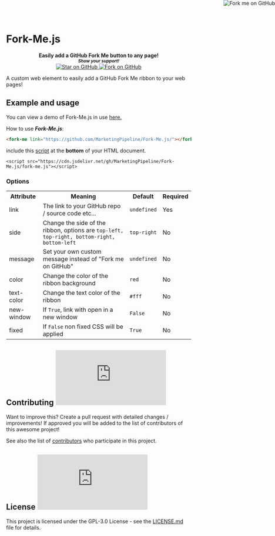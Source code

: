 # Fork-Me.js


<p align="right">
<a href="https://github.com/MarketingPipeline/Fork-Me.js" class="ui-container"
      ><img
        class="fork-me"
        style="position: absolute; top: 0; right: 0; border: 0;"
        src="https://camo.githubusercontent.com/52760788cde945287fbb584134c4cbc2bc36f904/68747470733a2f2f73332e616d617a6f6e6177732e636f6d2f6769746875622f726962626f6e732f666f726b6d655f72696768745f77686974655f6666666666662e706e67"
        alt="Fork me on GitHub"
        data-canonical-src="https://s3.amazonaws.com/github/ribbons/forkme_right_white_ffffff.png"
    /></a> </p>
    <p align="center">
  <b>Easily add a GitHub Fork Me button to any page!</b>

  <br>
  <small> <b><i>Show your support!</i> </b></small>
  <br>
   <a href="https://github.com/MarketingPipeline/Fork-Me.js">
    <img title="Star on GitHub" src="https://img.shields.io/github/stars/MarketingPipeline/Fork-Me.js.svg?style=social&label=Star">
  </a>
  <a href="https://github.com/MarketingPipeline/Fork-Me.js/fork">
    <img title="Fork on GitHub" src="https://img.shields.io/github/forks/MarketingPipeline/Fork-Me.js.svg?style=social&label=Fork">
  </a>
   </p>  


A custom web element to easily add a GitHub Fork Me ribbon to your web pages!


## Example and usage

You can view a demo of Fork-Me.js in use [here.](https://marketingpipeline.github.io/Fork-Me.js)


How to use <b><i>Fork-Me.js</b></i>:



```html
<fork-me link="https://github.com/MarketingPipeline/Fork-Me.js/"></fork-me>
```




   include this [script](https://github.com/MarketingPipeline/Fork-Me.js/blob/main/fork-me.js) at the <b>bottom</b> of your HTML document.
         
    <script src="https://cdn.jsdelivr.net/gh/MarketingPipeline/Fork-Me.js/fork-me.js"></script> 





###                                                                                                                    Options


<table>
<tr>
<th>Attribute</th>
<th>Meaning</th>
<th>Default</th>
<th>Required</th>
</tr>
<tr>
<td>link</td>
<td>The      link                                                               to your GitHub  repo / source code etc...</td>
<td><code>undefined</code></td>
<td>Yes</td>
</tr>


<tr>
<td>side</td>
              <td>Change the side of the ribbon, options are <code>top-left, top-right, bottom-right, bottom-left </code></td>
<td><code>top-right</code></td>
<td>No</td>
</tr>

<tr>
<td>message</td>
<td>Set                            your                     own      custom message instead   of  "Fork  me  on  GitHub" </td>
<td><code>undefined</code></td>
<td>No</td>
</tr>


<tr>
<td>color</td>
<td>Change the   color  of the ribbon  background </td>
<td><code>red</code></td>
<td>No</td>
</tr>



<tr>
<td>text-color</td>
<td>Change  the   text  color of the ribbon</td>
<td><code>#fff</code></td>
<td>No</td>
</tr>



<tr>
<td>new-window</td>
<td>If                    <code>True</code>, link with  open in a new window</td>
<td><code>False</code></td>
<td>No</td>
</tr>

     
      
  
<tr>
<td>fixed</td>
<td>If <code>False</code>  non fixed CSS will be applied</td>
<td><code>True</code></td>
<td>No</td>
</tr>
    
      
      
 




</table>



## Contributing ![GitHub](https://img.shields.io/github/contributors/MarketingPipeline/Fork-Me.js)

Want to improve this? Create a pull request with detailed changes / improvements! If approved you will be added to the list of contributors of this awesome project!

See also the list of
[contributors](https://github.com/MarketingPipeline/Markdown-Tag/graphs/contributors) who
participate in this project.

## License ![GitHub](https://img.shields.io/github/license/MarketingPipeline/Fork-Me.js)

This project is licensed under the GPL-3.0 License - see the
[LICENSE.md](https://github.com/MarketingPipeline/Fork-Me.js/blob/main/LICENSE) file for
details.
